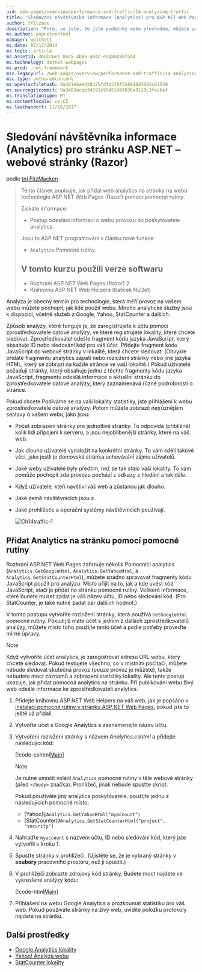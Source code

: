 ```yaml
---
uid: web-pages/overview/performance-and-traffic/14-analyzing-traffic
title: "Sledování návštěvníka informace (Analytics) pro ASP.NET Web Pages lokality (Razor) | Microsoft Docs"
author: tfitzmac
description: "Poté, co jste, že jste podmínky webu přechodem, můžete analyzovat provoz vašeho webu."
ms.author: aspnetcontent
manager: wpickett
ms.date: 02/17/2014
ms.topic: article
ms.assetid: 360bc6e1-84c5-4b8e-a84c-ea48ab807aa4
ms.technology: dotnet-webpages
ms.prod: .net-framework
msc.legacyurl: /web-pages/overview/performance-and-traffic/14-analyzing-traffic
msc.type: authoredcontent
ms.openlocfilehash: 9a381ebaed30325fdfa5f0f558910d3002c61559
ms.sourcegitcommit: 9a9483aceb34591c97451997036a9120c3fe2baf
ms.translationtype: MT
ms.contentlocale: cs-CZ
ms.lasthandoff: 11/10/2017
---
```

<a name="tracking-visitor-information-analytics-for-an-aspnet-web-pages-razor-site"></a>Sledování návštěvníka informace (Analytics) pro stránku ASP.NET – webové stránky (Razor)
====================
podle [tní FitzMacken](https://github.com/tfitzmac)

> Tento článek popisuje, jak přidat web analytics na stránky na webu technologie ASP.NET Web Pages (Razor) pomocí pomocné rutiny.
> 
> Získáte informace:
> 
> - Postup odeslání informací o webu provozu do poskytovatele analytics.
> 
> Jsou to ASP.NET programování v článku nové funkce:
> 
> - `Analytics` Pomocné rutiny.
>   
> 
> ## <a name="software-versions-used-in-the-tutorial"></a>V tomto kurzu použili verze softwaru
> 
> 
> - Rozhraní ASP.NET Web Pages (Razor) 2
> - Knihovnu ASP.NET Web Helpers (balíček NuGet)


Analýza je obecný termín pro technologie, která měří provoz na vašem webu můžete pochopit, jak lidé použít webu. Mnoho analytické služby jsou k dispozici, včetně služeb z Google, Yahoo, StatCounter a dalších.

Způsob analýzy, které funguje je, že zaregistrujete k účtu pomocí zprostředkovatele datové analýzy, ve které registrujete lokality, které chcete sledovat. Zprostředkovatel odešle fragment kódu jazyka JavaScript, který obsahuje ID nebo sledování kód pro váš účet. Přidejte fragment kódu JavaScript do webové stránky v lokalitě, která chcete sledovat. (Obvykle přidáte fragmentu analytics zápatí nebo rozložení stránky nebo jiné jazyka HTML, který se zobrazí na každé stránce ve vaší lokalitě.) Pokud uživatelé požadují stránky, který obsahuje jednu z těchto fragmenty kódu jazyka JavaScript, fragmentu odesílá informace o aktuální stránku do zprostředkovatele datové analýzy, který zaznamenává různé podrobnosti o stránce.

Pokud chcete Podíváme se na vaší lokality statistiky, jste přihlášení k webu zprostředkovatele datové analýzy. Potom můžete zobrazit nejrůznějším sestavy o vašem webu, jako jsou:

- Počet zobrazení stránky pro jednotlivé stránky. To odpovídá (přibližně) kolik lidí připojeni k serveru, a jsou nejoblíbenější stránky, které na váš web.
- Jak dlouho uživatelé vynaložit na konkrétní stránky. To vám sdělí takové věci, jako jestli je domovská stránka uchovávání zájmu uživatelů.
- Jaké weby uživatelé byly předtím, než se tak stalo vaší lokality. To vám pomůže pochopit zda provozu pochází z odkazy z hledání a tak dále.
- Když uživatelé, kteří navštíví váš web a zůstanou jak dlouho.
- Jaké země návštěvnících jsou z.
- Jaké prohlížeče a operační systémy návštěvnících používají.

    ![Ch14traffic-1](14-analyzing-traffic/_static/image1.jpg)

## <a name="using-a-helper-to-add-analytics-to-a-page"></a>Přidat Analytics na stránku pomocí pomocné rutiny

Rozhraní ASP.NET Web Pages zahrnuje několik Pomocníci analytics (`Analytics.GetGoogleHtml`, `Analytics.GetYahooHtml`, a `Analytics.GetStatCounterHtml`), můžete snadno spravovat fragmenty kódu JavaScript použít pro analýzu. Místo přijít na to, jak a kde uvést kód JavaScript, stačí je přidat na stránku pomocné rutiny. Veškeré informace, které budete muset zadat je váš název účtu, ID nebo sledování kód. (Pro StatCounter, je také nutné zadat pár dalších hodnot.)

V tomto postupu vytvoříte rozložení stránky, která používá `GetGoogleHtml` pomocné rutiny. Pokud již máte účet s jedním z dalších zprostředkovatelů analýzy, můžete místo toho použijte tento účet a podle potřeby proveďte mírné úpravy.

> [!NOTE]
> Když vytvoříte účet analytics, je zaregistrovat adresu URL webu, který chcete sledovat. Pokud testujete všechno, co v místním počítači, můžete nebude sledovat skutečná provoz (pouze provoz je můžete), takže nebudete moct záznamů a zobrazení statistiky lokality. Ale tento postup ukazuje, jak přidat pomocná analytics na stránku. Při publikování webu živý web odešle informace ke zprostředkovateli analytics.


1. Přidejte knihovnu ASP.NET Web Helpers na váš web, jak je popsáno v [instalaci pomocné rutiny v stránku ASP.NET Web Pages](https://go.microsoft.com/fwlink/?LinkId=252372), pokud jste to ještě už přidali.
2. Vytvořte účet s Google Analytics a zaznamenejte název účtu.
3. Vytvoření rozložení stránky s názvem *Analytics.cshtml* a přidejte následující kód:

    [!code-cshtml[Main](14-analyzing-traffic/samples/sample1.cshtml)]

    > [!NOTE]
    > Je nutné umístit volání `Analytics` pomocné rutiny v těle webové stránky (před `</body>` značka). Prohlížeč, jinak nebude spusťte skript.

    Pokud používáte jiný analytics poskytovatele, použijte jednu z následujících pomocné místo:

    - (Yahoo)`@Analytics.GetYahooHtml("myaccount")`
    - (StatCounter)`@Analytics.GetStatCounterHtml("project", "security")`
4. Nahraďte `myaccount` s názvem účtu, ID nebo sledování kód, který jste vytvořili v kroku 1.
5. Spusťte stránku v prohlížeči. (Ujistěte se, že je vybraný stránky v **soubory** pracovního prostoru, než ji spustit.)
6. V prohlížeči zobrazte zdrojový kód stránky. Budete moct najdete ve vykreslené analýzy kódu:

    [!code-html[Main](14-analyzing-traffic/samples/sample2.html)]
7. Přihlášení na webu Google Analytics a prozkoumat statistiku pro váš web. Pokud používáte stránky na živý web, uvidíte položku protokoly najdete na stránku.

<a id="Additional_Resources"></a>
## <a name="additional-resources"></a>Další prostředky

- [Google Analytics lokality](https://www.google.com/analytics/)
- [Yahoo! Analýza webu](http://help.yahoo.com/l/us/yahoo/ywa/)
- [StatCounter lokality](http://statcounter.com/)
